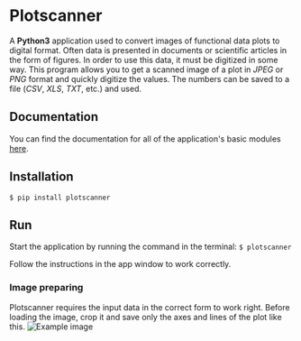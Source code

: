 # Plotscanner

A __Python3__ application used to convert images of functional data plots to digital format.
Often data is presented in documents or scientific articles in the form of figures. In order to use this data, it must be digitized in some way. This program allows you to get a scanned image of a plot in _JPEG_ or _PNG_ format and quickly digitize the values. The numbers can be saved to a file (_CSV_, _XLS_, _TXT_, etc.) and used.

## Documentation 
You can find the documentation for all of the application's basic modules [here](https://github.com/IlS0/Plot-digitization/tree/main/docs/plotscanner).

## Installation
```
$ pip install plotscanner
```

## Run
Start the application by running the command in the terminal:
`$ plotscanner`

Follow the instructions in the app window to work correctly.
### Image preparing
Plotscanner requires the input data in the correct form to work right. Before loading the image, crop it and save only the axes and lines of the plot like this.
![Example image](./plotscanner/readme_imgs/example.jpg)
